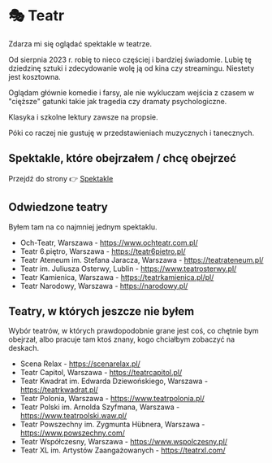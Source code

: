 # 🎭 Teatr

Zdarza mi się oglądać spektakle w teatrze.

Od sierpnia 2023 r. robię to nieco częściej i bardziej świadomie. Lubię tę dziedzinę sztuki i zdecydowanie wolę ją od kina czy streamingu. Niestety jest kosztowna.

Oglądam głównie komedie i farsy, ale nie wykluczam wejścia z czasem w "cięższe" gatunki takie jak tragedia czy dramaty psychologiczne.

Klasyka i szkolne lektury zawsze na propsie.

Póki co raczej nie gustuję w przedstawieniach muzycznych i tanecznych.

## Spektakle, które obejrzałem / chcę obejrzeć

Przejdź do strony 👉 [Spektakle](./spektakle/)

## Odwiedzone teatry

Byłem tam na co najmniej jednym spektaklu.

- Och-Teatr, Warszawa - https://www.ochteatr.com.pl/
- Teatr 6.piętro, Warszawa - https://teatr6pietro.pl/
- Teatr Ateneum im. Stefana Jaracza, Warszawa - https://teatrateneum.pl/
- Teatr im. Juliusza Osterwy, Lublin - https://www.teatrosterwy.pl/
- Teatr Kamienica, Warszawa - https://teatrkamienica.pl/pl/
- Teatr Narodowy, Warszawa - https://narodowy.pl/

## Teatry, w których jeszcze nie byłem

Wybór teatrów, w których prawdopodobnie grane jest coś, co chętnie bym obejrzał, albo pracuje tam ktoś znany, kogo chciałbym zobaczyć na deskach.

- Scena Relax - https://scenarelax.pl/
- Teatr Capitol, Warszawa - https://teatrcapitol.pl/
- Teatr Kwadrat im. Edwarda Dziewońskiego, Warszawa - https://teatrkwadrat.pl/
- Teatr Polonia, Warszawa - https://www.teatrpolonia.pl/
- Teatr Polski im. Arnolda Szyfmana, Warszawa - https://www.teatrpolski.waw.pl/
- Teatr Powszechny im. Zygmunta Hübnera, Warszawa - https://www.powszechny.com/
- Teatr Współczesny, Warszawa - https://www.wspolczesny.pl/
- Teatr XL im. Artystów Zaangażowanych - https://teatrxl.com/
